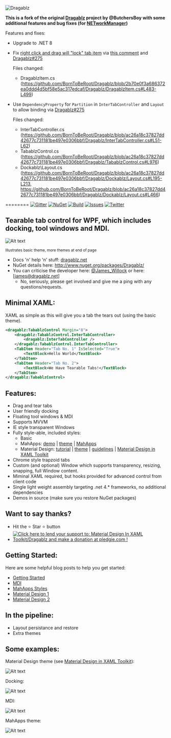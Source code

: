 ![Dragablz](https://dragablz.files.wordpress.com/2015/01/dragablztext22.png "Dragablz")

**This is a fork of the original [Dragablz](https://github.com/ButchersBoy/Dragablz) project by @ButchersBoy with some additional features and bug fixes (for [NETworkManager](https://github.com/BornToBeRoot/NETworkManager))**

Features and fixes:
- Upgrade to .NET 8
- Fix [right click and drag will "lock" tab item](https://github.com/ButchersBoy/Dragablz/issues/132) via [this comment](https://github.com/ButchersBoy/Dragablz/issues/132#issuecomment-1317714396) and [Dragablz#275](https://github.com/ButchersBoy/Dragablz/pull/275)
  
  Files changed:
    - DragablzItem.cs (https://github.com/BornToBeRoot/Dragablz/blob/2b70e0f3a686372ea0ddd4d5bf58e5ac317edcaf/Dragablz/DragablzItem.cs#L483-L499)
- Use `DependencyProperty` for `Partition` in `InterTabController` and `Layout` to allow binding via [Dragablz#275](https://github.com/ButchersBoy/Dragablz/pull/275)
  
  Files changed:
    - InterTabController.cs (https://github.com/BornToBeRoot/Dragablz/blob/ac26a18c37827dd42677c731181be497e0306bbf/Dragablz/InterTabController.cs#L51-L62)
    - TabablzControl.cs (https://github.com/BornToBeRoot/Dragablz/blob/ac26a18c37827dd42677c731181be497e0306bbf/Dragablz/TabablzControl.cs#L976)
    - Dockablz\Layout.cs (https://github.com/BornToBeRoot/Dragablz/blob/ac26a18c37827dd42677c731181be497e0306bbf/Dragablz/Dockablz/Layout.cs#L195-L213, https://github.com/BornToBeRoot/Dragablz/blob/ac26a18c37827dd42677c731181be497e0306bbf/Dragablz/Dockablz/Layout.cs#L466)

========
[![Gitter](https://img.shields.io/badge/Gitter-Join%20Chat-green.svg?style=flat-square)](https://gitter.im/ButchersBoy/Dragablz?utm_source=badge&utm_medium=badge&utm_campaign=pr-badge&utm_content=badge)
[![NuGet](https://img.shields.io/nuget/v/Dragablz.svg?style=flat-square)](http://www.nuget.org/packages/Dragablz/)
[![Build](https://img.shields.io/appveyor/ci/ButchersBoy/dragablz.svg?style=flat-square)](https://ci.appveyor.com/project/ButchersBoy/dragablz)
[![Issues](https://img.shields.io/github/issues/ButchersBoy/MaterialDesignInXamlToolkit.svg?style=flat-square)](https://github.com/ButchersBoy/Dragablz/issues)
[![Twitter](https://img.shields.io/badge/twitter-%40james__willock-55acee.svg?style=flat-square)](https://twitter.com/James_Willock)
## Tearable tab control for WPF, which includes docking, tool windows and MDI.

![Alt text](https://dragablz.files.wordpress.com/2014/11/dragablztearout.gif "Demo shot")

<sup>Illustrates basic theme, more themes at end of page</sup>

- Docs 'n' help 'n' stuff: [dragablz.net](http://dragablz.net/)
- NuGet details here: http://www.nuget.org/packages/Dragablz/
- You can criticise the developer here: [@James_Willock](https://twitter.com/James_Willock) or here: [james@dragablz.net]
  - No, seriously, please get involved and give me a ping with any questions/requests.

## Minimal XAML:

XAML as simple as this will give you a tab the tears out (using the basic theme).  

```xml
<dragablz:TabablzControl Margin="8">
    <dragablz:TabablzControl.InterTabController>
        <dragablz:InterTabController />
    </dragablz:TabablzControl.InterTabController>
    <TabItem Header="Tab No. 1" IsSelected="True">
        <TextBlock>Hello World</TextBlock>
    </TabItem>
    <TabItem Header="Tab No. 2">
        <TextBlock>We Have Tearable Tabs!</TextBlock>
    </TabItem>
</dragablz:TabablzControl>
```
## Features:

- Drag and tear tabs
- User friendly docking
- Floating tool windows & MDI
- Supports MVVM
- IE style transparent Windows
- Fully style-able, included styles:
  - Basic
  - MahApps: [demo](https://github.com/ButchersBoy/DragablzSamplez) | [theme](https://github.com/ButchersBoy/Dragablz/blob/master/Dragablz/Themes/MahApps.xaml) |  [MahApps](https://github.com/MahApps/MahApps.Metro)
  - Material Design: [tutorial](http://dragablz.net/2015/02/09/how-to-use-the-material-design-theme-with-dragablz-tab-controlgithub/) | [theme](https://github.com/ButchersBoy/Dragablz/blob/master/Dragablz/Themes/MaterialDesign.xaml) |  [guidelines](https://www.google.com/design/spec/style/color.html#color-ui-color-application) | [Material Design in XAML Toolkit](https://github.com/ButchersBoy/MaterialDesignInXamlToolkit)
- Chrome style trapzoid tabs
- Custom (and optional) Window which supports transparency, resizing, snapping, full Window content.
- Miminal XAML required, but hooks provided for advanced control from client code
- Single light weight assembly targeting .net 4.* frameworks, no additional dependencies
- Demos in source (make sure you restore NuGet packages)

## Want to say thanks?
  *  Hit the :star: Star :star: button
  *  <a href='https://pledgie.com/campaigns/31029'><img alt='Click here to lend your support to: Material Design In XAML Toolkit/Dragablz and make a donation at pledgie.com !' src='https://pledgie.com/campaigns/31029.png?skin_name=chrome' border='0' ></a>

## Getting Started:

Here are some helpful blog posts to help you get started:
 - [Getting Started](http://dragablz.net/2014/11/18/getting-started-with-dragablz-tabablzcontrol/)
 - [MDI](http://dragablz.net/2015/01/26/mdi-in-wpf-via-dragablz/)
 - [MahApps Styles](http://dragablz.net/2015/01/06/dragablz-meets-mahapps/)
 - [Material Design 1](http://dragablz.net/2015/02/09/how-to-use-the-material-design-theme-with-dragablz-tab-controlgithub/)
 - [Material Design 2](http://dragablz.net/2015/02/25/material-design-in-xaml-mash-up/)

## In the pipeline:

- Layout persistance and restore
- Extra themes

## Some examples:

Material Design theme (see [Material Design in XAML Toolkit](https://github.com/ButchersBoy/MaterialDesignInXamlToolkit)):

![Alt text](https://raw.githubusercontent.com/ButchersBoy/MaterialDesignInXamlToolkit/master/web/images/MashUp.gif "Material Design style")

Docking:

![Alt text](https://dragablz.files.wordpress.com/2014/11/dockablzone1.gif "Docking demo")

MDI:

![Alt text](https://dragablz.files.wordpress.com/2015/01/mdidemo2.gif "MDI demo")

MahApps theme:

![Alt text](https://dragablz.files.wordpress.com/2015/02/mahappsstylez2.gif "MahApps style")


